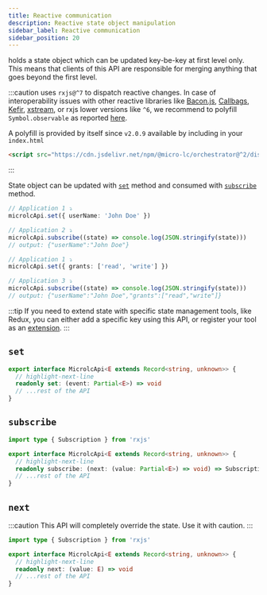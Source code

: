 ```yaml
---
title: Reactive communication
description: Reactive state object manipulation
sidebar_label: Reactive communication
sidebar_position: 20
---
```


<micro-lc></micro-lc> holds a state object which can be updated key-be-key at first level only. This means that clients
of this API are responsible for merging anything that goes beyond the first level.

:::caution
<micro-lc></micro-lc> uses `rxjs@^7` to dispatch reactive changes. In case of interoperability issues with
other reactive libraries like [Bacon.js](https://github.com/baconjs/bacon.js),
[Callbags](https://github.com/callbag/callbag),
[Kefir](https://github.com/kefirjs/kefir), [xstream](https://github.com/staltz/xstream), or rxjs lower versions like `^6`,
we recommend to polyfill `Symbol.observable` as reported [here](https://ncjamieson.com/how-to-use-interop-observables/).

A polyfill is provided by <micro-lc></micro-lc> itself since `v2.0.9` available by including in your `index.html`

```html
<script src="https://cdn.jsdelivr.net/npm/@micro-lc/orchestrator@^2/dist/polyfills/symbol-observable.js"></script>
```

:::

State object can be updated with [`set`](#set) method and consumed with [`subscribe`](#subscribe) method.

```typescript
// Application 1 ⤵
microlcApi.set({ userName: 'John Doe' })

// Application 2 ⤵
microlcApi.subscribe((state) => console.log(JSON.stringify(state)))
// output: {"userName":"John Doe"}

// Application 1 ⤵
microlcApi.set({ grants: ['read', 'write'] })

// Application 3 ⤵
microlcApi.subscribe((state) => console.log(JSON.stringify(state)))
// output: {"userName":"John Doe","grants":["read","write"]}
```

:::tip
If you need to extend state with specific state management tools, like Redux, you can either add a specific key using
this API, or register your tool as an [extension](./extensions.md).
:::

## `set`

```typescript
export interface MicrolcApi<E extends Record<string, unknown>> {
  // highlight-next-line
  readonly set: (event: Partial<E>) => void
  // ...rest of the API
}
```

## `subscribe`

```typescript
import type { Subscription } from 'rxjs'

export interface MicrolcApi<E extends Record<string, unknown>> {
  // highlight-next-line
  readonly subscribe: (next: (value: Partial<E>) => void) => Subscription
  // ...rest of the API
}
```

## `next`

:::caution
This API will completely override the state. Use it with caution.
:::

```typescript
import type { Subscription } from 'rxjs'

export interface MicrolcApi<E extends Record<string, unknown>> {
  // highlight-next-line
  readonly next: (value: E) => void
  // ...rest of the API
}
```
